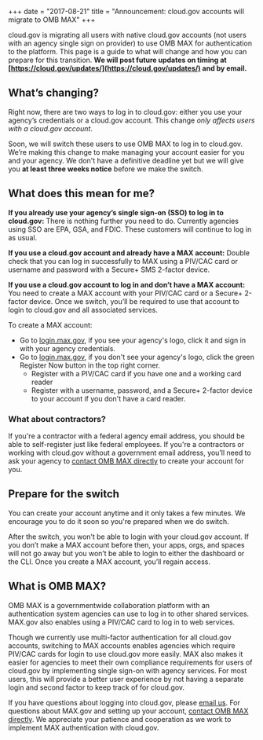 +++
date = "2017-08-21"
title = "Announcement: cloud.gov accounts will migrate to OMB MAX"
+++

cloud.gov is migrating all users with native cloud.gov accounts (not users with an agency single sign on provider) to use OMB MAX for authentication to the platform. This page is a guide to what will change and how you can prepare for this transition. **We will post future updates on timing at [https://cloud.gov/updates/](https://cloud.gov/updates/) and by email.**

## What’s changing?

Right now, there are two ways to log in to cloud.gov: either you use your agency’s credentials or a cloud.gov account. This change *only affects users with a cloud.gov account*.

Soon, we will switch these users to use OMB MAX to log in to cloud.gov. We’re making this change to make managing your account easier for you and your agency. We don't have a definitive deadline yet but we will give you __at least three weeks notice__ before we make the switch.

## What does this mean for me?

**If you already use your agency’s single sign-on (SSO) to log in to cloud.gov:** There is nothing further you need to do. Currently agencies using SSO are EPA, GSA, and FDIC. These customers will continue to log in as usual.

**If you use a cloud.gov account and already have a MAX account:** Double check that you can log in successfully to MAX using a PIV/CAC card or username and password with a Secure+ SMS 2-factor device.

**If you use a cloud.gov account to log in and don’t have a MAX account:** You need to create a MAX account with your PIV/CAC card or a Secure+ 2-factor device. Once we switch, you’ll be required to use that account to login to cloud.gov and all associated services.

To create a MAX account:

* Go to [login.max.gov](https://login.max.gov), if you see your agency's logo, click it and sign in with your agency credentials.
* Go to [login.max.gov](https://login.max.gov), if you don't see your agency's logo, click the green Register Now button in the top right corner.
  * Register with a PIV/CAC card if you have one and a working card reader
  * Register with a username, password, and a Secure+ 2-factor device to your account if you don't have a card reader.

### What about contractors?

If you're a contractor with a federal agency email address, you should be able to self-register just like federal employees. If you're a contractors or working with cloud.gov without a government email address, you’ll need to ask your agency to [contact OMB MAX directly](https://max.gov/maxportal/home.action) to create your account for you.

## Prepare for the switch

You can create your account anytime and it only takes a few minutes. We encourage you to do it soon so you're prepared when we do switch.

After the switch, you won’t be able to login with your cloud.gov account. If you don’t make a MAX account before then, your apps, orgs, and spaces will not go away but you won’t be able to login to either the dashboard or the CLI. Once you create a MAX account, you’ll regain access.

## What is OMB MAX?

OMB MAX is a governmentwide collaboration platform with an authentication system agencies can use to log in to other shared services. MAX.gov also enables using a PIV/CAC card to log in to web services.

Though we currently use multi-factor authentication for all cloud.gov accounts, switching to MAX accounts enables agencies which require PIV/CAC cards for login to use cloud.gov more easily. MAX also makes it easier for agencies to meet their own compliance requirements for users of cloud.gov by implementing single sign-on with agency services. For most users, this will provide a better user experience by not having a separate login and second factor to keep track of for cloud.gov.

If you have questions about logging into cloud.gov, please [email us](https://cloud.gov/docs/help/). For questions about MAX.gov and setting up your account, [contact OMB MAX directly](https://max.gov/maxportal/webPage/contactUs.action). We appreciate your patience and cooperation as we work to implement MAX authentication with cloud.gov.
